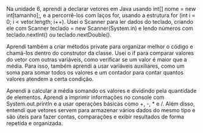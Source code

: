 Na unidade 6, aprendi a declarar vetores em Java usando int[] nome = new int[tamanho];, e a percorrê-los com laços for, usando a estrutura for (int i = 0; i < vetor.length; i++). Usei o Scanner para ler dados do teclado, criando ele com Scanner teclado = new Scanner(System.in) e lendo números com teclado.nextInt() ou teclado.nextDouble().

Aprendi também a criar métodos private para organizar melhor o código e chamá-los dentro do construtor da classe. Usei o if para comparar valores do vetor com outras variáveis, como verificar se um valor é maior que a média. Para isso, também aprendi a usar variáveis auxiliares, como um soma para somar todos os valores e um contador para contar quantos valores atendem a certa condição.

Aprendi a calcular a média somando os valores e dividindo pela quantidade de elementos. Aprendi a imprimir informações no console com System.out.println e a usar operações básicas como +, -, * e /. Além disso, entendi que vetores servem para armazenar vários dados do mesmo tipo e são úteis para fazer contas, comparações e exibir resultados de forma repetida e organizada.

